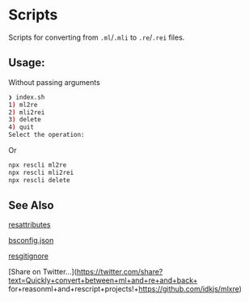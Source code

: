 # Scripts

Scripts for converting from `.ml`/`.mli` to `.re`/`.rei` files.


## Usage:

Without passing arguments
```bash
❯ index.sh
1) ml2re
2) mli2rei
3) delete
4) quit
Select the operation: 
```

Or

```sh
npx rescli ml2re
npx rescli mli2rei
npx rescli delete
```

## See Also

[resattributes](https://github.com/idkjs/resattributes)

[bsconfig.json](https://github.com/idkjs/bsconfig.json)

[resgitignore](https://github.com/idkjs/resgitignore)


[Share on Twitter...](https://twitter.com/share?text=Quickly+convert+between+ml+and+re+and+back+ for+reasonml+and+rescript+projects!+https://github.com/idkjs/mlxre)
